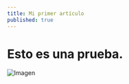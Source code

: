 ```yaml
---
title: Mi primer artículo
published: true
---
```

# Esto es una prueba.

![Imagen](/img/The_Enigma_Machine.png)
